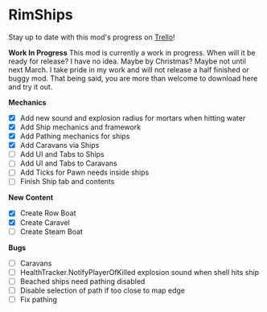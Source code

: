 # RimShips

Stay up to date with this mod's progress on [Trello](https://trello.com/b/xOZiNOOU/rimships)!

**Work In Progress**
This mod is currently a work in progress.  When will it be ready for
release? I have no idea.  Maybe by Christmas? Maybe not
until next March.  I take pride in my work and will not release a half
finished or buggy mod.  That being said, you are more than welcome to download
here and try it out.  

**Mechanics**
- [x] Add new sound and explosion radius for mortars when hitting water
- [x] Add Ship mechanics and framework
- [x] Add Pathing mechanics for ships
- [x] Add Caravans via Ships
- [ ] Add UI and Tabs to Ships
- [ ] Add UI and Tabs to Caravans
- [ ] Add Ticks for Pawn needs inside ships
- [ ] Finish Ship tab and contents

**New Content**
- [x] Create Row Boat
- [x] Create Caravel
- [ ] Create Steam Boat

**Bugs**
- [ ] Caravans
- [ ] HealthTracker.NotifyPlayerOfKilled explosion sound when shell hits ship
- [ ] Beached ships need pathing disabled
- [ ] Disable selection of path if too close to map edge
- [ ] Fix pathing 
